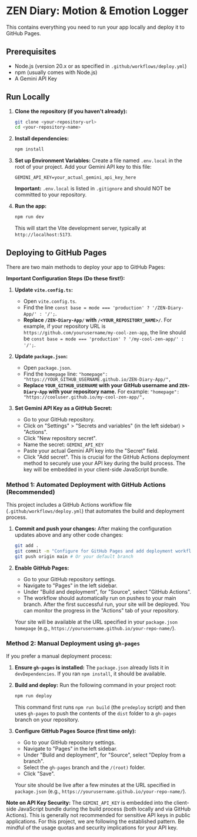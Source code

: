 # ZEN Diary: Motion & Emotion Logger

This contains everything you need to run your app locally and deploy it to GitHub Pages.

## Prerequisites

*   Node.js (version 20.x or as specified in `.github/workflows/deploy.yml`)
*   npm (usually comes with Node.js)
*   A Gemini API Key

## Run Locally

1.  **Clone the repository (if you haven't already):**
    ```bash
    git clone <your-repository-url>
    cd <your-repository-name>
    ```

2.  **Install dependencies:**
    ```bash
    npm install
    ```

3.  **Set up Environment Variables:**
    Create a file named `.env.local` in the root of your project.
    Add your Gemini API key to this file:
    ```
    GEMINI_API_KEY=your_actual_gemini_api_key_here
    ```
    **Important:** `.env.local` is listed in `.gitignore` and should NOT be committed to your repository.

4.  **Run the app:**
    ```bash
    npm run dev
    ```
    This will start the Vite development server, typically at `http://localhost:5173`.

## Deploying to GitHub Pages

There are two main methods to deploy your app to GitHub Pages:

**Important Configuration Steps (Do these first!):**

1.  **Update `vite.config.ts`:**
    *   Open `vite.config.ts`.
    *   Find the line `const base = mode === 'production' ? '/ZEN-Diary-App/' : '/';`.
    *   **Replace `/ZEN-Diary-App/` with `/<YOUR_REPOSITORY_NAME>/`**. For example, if your repository URL is `https://github.com/yourusername/my-cool-zen-app`, the line should be `const base = mode === 'production' ? '/my-cool-zen-app/' : '/';`.

2.  **Update `package.json`:**
    *   Open `package.json`.
    *   Find the `homepage` line: `"homepage": "https://YOUR_GITHUB_USERNAME.github.io/ZEN-Diary-App/",`
    *   **Replace `YOUR_GITHUB_USERNAME` with your GitHub username and `ZEN-Diary-App` with your repository name.** For example: `"homepage": "https://cooluser.github.io/my-cool-zen-app/",`

3.  **Set Gemini API Key as a GitHub Secret:**
    *   Go to your GitHub repository.
    *   Click on "Settings" > "Secrets and variables" (in the left sidebar) > "Actions".
    *   Click "New repository secret".
    *   Name the secret: `GEMINI_API_KEY`
    *   Paste your actual Gemini API key into the "Secret" field.
    *   Click "Add secret".
    This is crucial for the GitHub Actions deployment method to securely use your API key during the build process. The key will be embedded in your client-side JavaScript bundle.

### Method 1: Automated Deployment with GitHub Actions (Recommended)

This project includes a GitHub Actions workflow file (`.github/workflows/deploy.yml`) that automates the build and deployment process.

1.  **Commit and push your changes:**
    After making the configuration updates above and any other code changes:
    ```bash
    git add .
    git commit -m "Configure for GitHub Pages and add deployment workflow"
    git push origin main # Or your default branch
    ```

2.  **Enable GitHub Pages:**
    *   Go to your GitHub repository settings.
    *   Navigate to "Pages" in the left sidebar.
    *   Under "Build and deployment", for "Source", select "GitHub Actions".
    *   The workflow should automatically run on pushes to your main branch. After the first successful run, your site will be deployed. You can monitor the progress in the "Actions" tab of your repository.

    Your site will be available at the URL specified in your `package.json` `homepage` (e.g., `https://yourusername.github.io/your-repo-name/`).

### Method 2: Manual Deployment using `gh-pages`

If you prefer a manual deployment process:

1.  **Ensure `gh-pages` is installed:**
    The `package.json` already lists it in `devDependencies`. If you ran `npm install`, it should be available.

2.  **Build and deploy:**
    Run the following command in your project root:
    ```bash
    npm run deploy
    ```
    This command first runs `npm run build` (the `predeploy` script) and then uses `gh-pages` to push the contents of the `dist` folder to a `gh-pages` branch on your repository.

3.  **Configure GitHub Pages Source (first time only):**
    *   Go to your GitHub repository settings.
    *   Navigate to "Pages" in the left sidebar.
    *   Under "Build and deployment", for "Source", select "Deploy from a branch".
    *   Select the `gh-pages` branch and the `/(root)` folder.
    *   Click "Save".

    Your site should be live after a few minutes at the URL specified in `package.json` (e.g., `https://yourusername.github.io/your-repo-name/`).

**Note on API Key Security:**
The `GEMINI_API_KEY` is embedded into the client-side JavaScript bundle during the build process (both locally and via GitHub Actions). This is generally not recommended for sensitive API keys in public applications. For this project, we are following the established pattern. Be mindful of the usage quotas and security implications for your API key.
